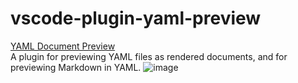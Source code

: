 # vscode-plugin-yaml-preview
[YAML Document Preview](https://marketplace.visualstudio.com/items?itemName=vscode-plugin-yaml-preview.vscode-plugin-yaml-preview)  
A plugin for previewing YAML files as rendered documents, and for previewing Markdown in YAML.
![image](https://github.com/immortalt/vscode-plugin-yaml-preview/assets/17811951/8db84815-6d7a-413a-9382-275d783510a1)

